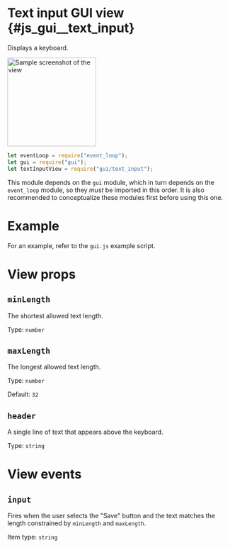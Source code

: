 # Text input GUI view {#js_gui__text_input}

Displays a keyboard.

<img src="text_input.png" width="200" alt="Sample screenshot of the view" />

```js
let eventLoop = require("event_loop");
let gui = require("gui");
let textInputView = require("gui/text_input");
```

This module depends on the `gui` module, which in turn depends on the
`event_loop` module, so they _must_ be imported in this order. It is also
recommended to conceptualize these modules first before using this one.

# Example
For an example, refer to the `gui.js` example script.

# View props
## `minLength`
The shortest allowed text length.

Type: `number`

## `maxLength`
The longest allowed text length.

Type: `number`

Default: `32`

## `header`
A single line of text that appears above the keyboard.

Type: `string`

# View events
## `input`
Fires when the user selects the "Save" button and the text matches the length
constrained by `minLength` and `maxLength`.

Item type: `string`
